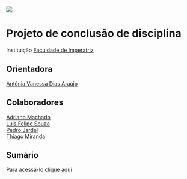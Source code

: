 
<img src="https://external-content.duckduckgo.com/iu/?u=https%3A%2F%2Farquivo.devmedia.com.br%2Fmarketing%2Fimg%2Fguia-padroes-de-projeto-em-java-34456.png&f=1&nofb=1">
<h1>Projeto de conclusão de disciplina</h1
  
<h2> Instituição </h2>
<a href="https://github.com/NT-Facimp">Faculdade de Imperatriz</a>

<h2>Orientadora</h2>
  <a href="https://github.com/AntoniaVanessa">Antônia Vanessa Dias Araújo</a><br>

<h2>Colaboradores</h2>
<a href="https://github.com/Adriano888">Adriano Machado</a><br>
<a href="https://github.com/LF21-O-souza">Luis Felipe Souza</a><br>
<a href="https://github.com/p3drodeveloper">Pedro Jardel</a><br>
<a href="https://github.com/thiagoam74">Thiago Miranda</a>

  <h2>Sumário </h2>
<p>Para acessá-lo <a href="https://github.com/LF21-O-souza/PCD-Projeto/wiki/Principal">clique aqui</a></p>
